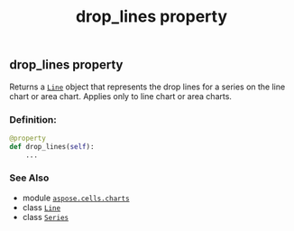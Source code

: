 ﻿---
title: drop_lines property
second_title: Aspose.Cells for Python via .NET API References
description: 
type: docs
weight: 140
url: /aspose.cells.charts/series/drop_lines/
is_root: false
---

## drop_lines property


Returns a [`Line`](/cells/python-net/aspose.cells.drawing/line) object that represents the drop lines for a series on the line chart or area chart.
Applies only to line chart or area charts.
### Definition:
```python
@property
def drop_lines(self):
    ...
```

### See Also
* module [`aspose.cells.charts`](../../)
* class [`Line`](/cells/python-net/aspose.cells.drawing/line)
* class [`Series`](/cells/python-net/aspose.cells.charts/series)
